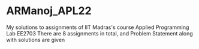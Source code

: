 # ARManoj_APL22
My solutions to assignments of IIT Madras's course Applied Programming Lab EE2703
There are 8 assignments in total, and Problem Statement along with solutions are given
